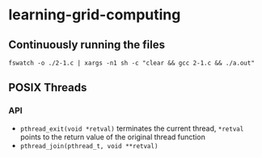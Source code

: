 # learning-grid-computing

## Continuously running the files
`fswatch -o ./2-1.c | xargs -n1 sh -c "clear && gcc 2-1.c && ./a.out"`

## POSIX Threads
### API
- `pthread_exit(void *retval)` terminates the current thread, `*retval` points to the return value of the original thread function
- `pthread_join(pthread_t, void **retval)`
